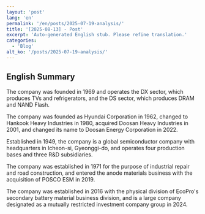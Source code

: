 ```yaml
---
layout: 'post'
lang: 'en'
permalink: '/en/posts/2025-07-19-analysis/'
title: '[2025-08-13] - Post'
excerpt: 'Auto-generated English stub. Please refine translation.'
categories:
  - 'Blog'
alt_ko: '/posts/2025-07-19-analysis/'
---
```


## English Summary


The company was founded in 1969 and operates the DX sector, which produces TVs and refrigerators, and the DS sector, which produces DRAM and NAND Flash.</p>


The company was founded as Hyundai Corporation in 1962, changed to Hankook Heavy Industries in 1980, acquired Doosan Heavy Industries in 2001, and changed its name to Doosan Energy Corporation in 2022.</p>


Established in 1949, the company is a global semiconductor company with headquarters in Icheon-si, Gyeonggi-do, and operates four production bases and three R&D subsidiaries.</p>


The company was established in 1971 for the purpose of industrial repair and road construction, and entered the anode materials business with the acquisition of POSCO ESM in 2019.</p>


The company was established in 2016 with the physical division of EcoPro's secondary battery material business division, and is a large company designated as a mutually restricted investment company group in 2024.</p>
